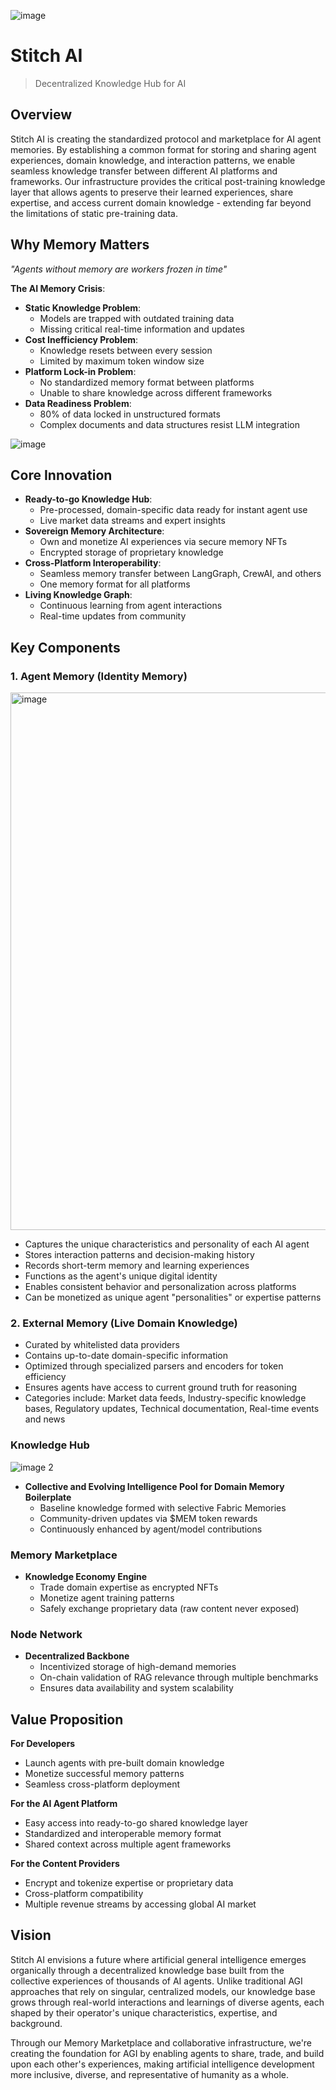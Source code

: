 ![image](https://github.com/user-attachments/assets/6533769e-dc98-4e64-a4ae-bfacc72f75fc)
# Stitch AI

> Decentralized Knowledge Hub for AI
> 

## Overview

Stitch AI is creating the standardized protocol and marketplace for AI agent memories. By establishing a common format for storing and sharing agent experiences, domain knowledge, and interaction patterns, we enable seamless knowledge transfer between different AI platforms and frameworks. Our infrastructure provides the critical post-training knowledge layer that allows agents to preserve their learned experiences, share expertise, and access current domain knowledge - extending far beyond the limitations of static pre-training data.

## Why Memory Matters

*"Agents without memory are workers frozen in time"*

**The AI Memory Crisis**:

- **Static Knowledge Problem**:
    - Models are trapped with outdated training data
    - Missing critical real-time information and updates
- **Cost Inefficiency Problem**:
    - Knowledge resets between every session
    - Limited by maximum token window size
- **Platform Lock-in Problem**:
    - No standardized memory format between platforms
    - Unable to share knowledge across different frameworks
- **Data Readiness Problem**:
    - 80% of data locked in unstructured formats
    - Complex documents and data structures resist LLM integration

![image](https://github.com/user-attachments/assets/3f3d0dcf-d5f9-4d41-acd2-900f2ac994b9)


## Core Innovation

- **Ready-to-go Knowledge Hub**:
    - Pre-processed, domain-specific data ready for instant agent use
    - Live market data streams and expert insights
- **Sovereign Memory Architecture**:
    - Own and monetize AI experiences via secure memory NFTs
    - Encrypted storage of proprietary knowledge
- **Cross-Platform Interoperability**:
    - Seamless memory transfer between LangGraph, CrewAI, and others
    - One memory format for all platforms
- **Living Knowledge Graph**:
    - Continuous learning from agent interactions
    - Real-time updates from community

## Key Components
### 1. Agent Memory (Identity Memory)

<img width="860" alt="image" src="https://github.com/user-attachments/assets/c5b7c0c9-ddc2-43c5-88f1-e10a0a87c7ff" />

- Captures the unique characteristics and personality of each AI agent
- Stores interaction patterns and decision-making history
- Records short-term memory and learning experiences
- Functions as the agent's unique digital identity
- Enables consistent behavior and personalization across platforms
- Can be monetized as unique agent "personalities" or expertise patterns

### 2. External Memory (Live Domain Knowledge)

- Curated by whitelisted data providers
- Contains up-to-date domain-specific information
- Optimized through specialized parsers and encoders for token efficiency
- Ensures agents have access to current ground truth for reasoning
- Categories include: Market data feeds, Industry-specific knowledge bases, Regulatory updates, Technical documentation, Real-time events and news

### Knowledge Hub

![image 2](https://github.com/user-attachments/assets/f8833816-0da9-4de7-a315-d93b1cc86739)


- **Collective and Evolving Intelligence Pool for Domain Memory Boilerplate**
    - Baseline knowledge formed with selective Fabric Memories
    - Community-driven updates via $MEM token rewards
    - Continuously enhanced by agent/model contributions

### Memory Marketplace

- **Knowledge Economy Engine**
    - Trade domain expertise as encrypted NFTs
    - Monetize agent training patterns
    - Safely exchange proprietary data (raw content never exposed)

### Node Network

- **Decentralized Backbone**
    - Incentivized storage of high-demand memories
    - On-chain validation of RAG relevance through multiple benchmarks
    - Ensures data availability and system scalability

## Value Proposition

**For Developers**

- Launch agents with pre-built domain knowledge
- Monetize successful memory patterns
- Seamless cross-platform deployment

**For the AI Agent Platform**

- Easy access into ready-to-go shared knowledge layer
- Standardized and interoperable memory format
- Shared context across multiple agent frameworks

**For the Content Providers**

- Encrypt and tokenize expertise or proprietary data
- Cross-platform compatibility
- Multiple revenue streams by accessing global AI market

## Vision

Stitch AI envisions a future where artificial general intelligence emerges organically through a decentralized knowledge base built from the collective experiences of thousands of AI agents. Unlike traditional AGI approaches that rely on singular, centralized models, our knowledge base grows through real-world interactions and learnings of diverse agents, each shaped by their operator's unique characteristics, expertise, and background.

Through our Memory Marketplace and collaborative infrastructure, we're creating the foundation for AGI by enabling agents to share, trade, and build upon each other's experiences, making artificial intelligence development more inclusive, diverse, and representative of humanity as a whole.
